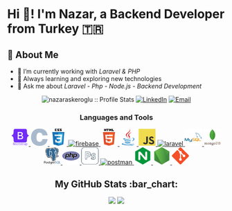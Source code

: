 # Hi 👋! I'm Nazar, a Backend Developer from Turkey 🇹🇷

## 🚀 About Me
- 🔭 I’m currently working with *Laravel & PHP*
- 🌱 Always learning and exploring new technologies
- 💬 Ask me about *Laravel - Php - Node.js - Backend Development*

<p align="center">
<img src="https://komarev.com/ghpvc/?username=nazaraskroglu&color=0E06B4" alt="nazaraskeroglu :: Profile Stats"></a>
<a href="https://www.linkedin.com/in/nazaraskeroglu/" target="_blank"><img alt="LinkedIn" src="https://img.shields.io/badge/LinkedIn-@nazaraskeroglu?style=flat&logo=linkedin"></a>
<a href="mailto:nazaraskeroglu108@gmail.com"><img alt="Email" src="https://img.shields.io/badge/nazaraskeroglu108@gmail.com-470043?style=flat&logo=gmail"></a>
</p>

<h3 align="center">Languages and Tools</h3>
<p align="center"> 
  <a href="https://getbootstrap.com" target="_blank"> 
    <img src="https://raw.githubusercontent.com/devicons/devicon/master/icons/bootstrap/bootstrap-plain-wordmark.svg" alt="bootstrap" width="40" height="40"/> 
  </a> 
  <a href="https://www.cprogramming.com/" target="_blank"> 
    <img src="https://raw.githubusercontent.com/devicons/devicon/master/icons/c/c-original.svg" alt="c" width="40" height="40"/> 
  </a> 
  <a href="https://www.w3schools.com/css/" target="_blank"> 
    <img src="https://raw.githubusercontent.com/devicons/devicon/master/icons/css3/css3-original-wordmark.svg" alt="css3" width="40" height="40"/> 
  </a> 
  <a href="https://firebase.google.com/" target="_blank"> 
    <img src="https://www.vectorlogo.zone/logos/firebase/firebase-icon.svg" alt="firebase" width="40" height="40"/> 
  </a> 
  <a href="https://www.w3.org/html/" target="_blank"> 
    <img src="https://raw.githubusercontent.com/devicons/devicon/master/icons/html5/html5-original-wordmark.svg" alt="html5" width="40" height="40"/> 
  </a> 
  <a href="https://www.java.com" target="_blank"> 
    <img src="https://raw.githubusercontent.com/devicons/devicon/master/icons/java/java-original.svg" alt="java" width="40" height="40"/> 
  </a> 
  <a href="https://developer.mozilla.org/en-US/docs/Web/JavaScript" target="_blank"> 
    <img src="https://raw.githubusercontent.com/devicons/devicon/master/icons/javascript/javascript-original.svg" alt="javascript" width="40" height="40"/> 
  </a> 
  <a href="https://laravel.com/" target="_blank"> 
    <img src="https://laravel.com/img/logomark.min.svg" alt="laravel" width="40" height="40"/> 
  </a> 
  <a href="https://www.mysql.com/" target="_blank"> 
    <img src="https://raw.githubusercontent.com/devicons/devicon/master/icons/mysql/mysql-original-wordmark.svg" alt="mysql" width="40" height="40"/> 
  </a> 
  <a href="https://www.mongodb.com/" target="_blank" rel="noreferrer"> 
    <img src="https://raw.githubusercontent.com/devicons/devicon/master/icons/mongodb/mongodb-original-wordmark.svg" alt="mongodb" width="40" height="40"/> 
  </a> 
  <a href="https://www.postgresql.org/" target="_blank" rel="noreferrer"> 
    <img src="https://raw.githubusercontent.com/devicons/devicon/master/icons/postgresql/postgresql-original-wordmark.svg" alt="postgresql" width="40" height="40"/> 
  </a> 
  <a href="https://www.php.net" target="_blank"> 
    <img src="https://raw.githubusercontent.com/devicons/devicon/master/icons/php/php-original.svg" alt="php" width="40" height="40"/> 
  </a>
  <a href="https://www.photoshop.com/en" target="_blank"> 
    <img src="https://raw.githubusercontent.com/devicons/devicon/master/icons/photoshop/photoshop-line.svg" alt="photoshop" width="40" height="40"/> 
  </a> 
  <a href="https://postman.com" target="_blank" rel="noreferrer"> 
    <img src="https://www.vectorlogo.zone/logos/getpostman/getpostman-icon.svg" alt="postman" width="40" height="40"/> 
  </a>
  <a href="https://www.nginx.com/" target="_blank" rel="noreferrer"> 
    <img src="https://raw.githubusercontent.com/devicons/devicon/master/icons/nginx/nginx-original.svg" alt="nginx" width="40" height="40"/> 
  </a>
  <a href="https://nodejs.org/" target="_blank" rel="noreferrer"> 
    <img src="https://raw.githubusercontent.com/devicons/devicon/master/icons/nodejs/nodejs-original.svg" alt="node.js" width="40" height="40"/> 
  </a>
  
  <a href="https://git-scm.com/" target="_blank" rel="noreferrer"> 
    <img src="https://raw.githubusercontent.com/devicons/devicon/master/icons/git/git-original.svg" alt="git" width="40" height="40"/> 
  </a>
  
</p>





<h2 align="center">My GitHub Stats :bar_chart:</h2>
<p align="center">
  <img src="https://github-readme-stats.vercel.app/api?username=nazaraskroglu&show_icons=true&theme=radical"/>
  <img src="https://github-readme-stats.vercel.app/api/top-langs/?username=nazaraskroglu&theme=radical&layout=compact" />
</p>
<!---
<div align="center">

*/
--->
<p align="center">
  <img src="https://github-profile-trophy.vercel.app/?username=nazaraskroglu&theme=tokyonight&no-frame=true&margin-w=10">
</p>  
<p align="center">
  <img src="https://github-readme-activity-graph.vercel.app/graph?username=nazaraskroglu&theme=tokyonight&hide_border=true">
</p>  
<div  align="center">
<picture>
  <source media="(prefers-color-scheme: dark)" srcset="https://raw.githubusercontent.com/nazaraskroglu/nazaraskroglu/output/github-contribution-grid-snake-dark.svg" />
  <source media="(prefers-color-scheme: light)" srcset="https://raw.githubusercontent.com/nazaraskroglu/nazaraskroglu/output/github-contribution-grid-snake.svg" />
  <img alt="github-snake" src="https://raw.githubusercontent.com/nazaraskroglu/nazaraskroglu/output/github-contribution-grid-snake.svg" />
</picture>


</div>
